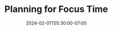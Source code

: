 ---
title: "Planning for Focus Time"
date: 2024-02-01T05:30:00-07:00
tags: ["Wellbeing", "Productivity", "Focus"]
series: "Wellbeing"
draft: true
---